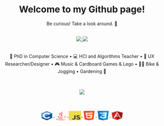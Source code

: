 <h1 align="center">Welcome to my Github page! </h1>

<p align="center">Be curious! Take a look around. 👀 
</p>

<br/>

<a href="https://github.com/pradoprojects" role="link" aria-disabled="true">
<div align="center">

  <img height="140em" src="https://github-readme-stats.vercel.app/api?username=pradoprojects&show_icons=true&theme=vue&include_all_commits=true&count_private=true"/>
  <img height="140em" src="https://github-readme-stats.vercel.app/api/top-langs/?username=pradoprojects&layout=compact&langs_count=7&theme=vue"/> 
</div>
</a>

<div align=center style="display: inline_block"><br>
  <div align=center>
      <br>
        💼 PhD in Computer Science
      •
        💻 HCI and Algorithms Teacher
      •
        📖 UX Researcher/Designer
      •
        🎮 Music & Cardboard Games & Lego
      •
        🚴‍♀️ Bike & Jogging • Gardening 🌱
  </div>
<br><br>
   
[![](https://img.shields.io/badge/linkedin-0a66c2)](www.linkedin.com/in/marllos-p-a383641b2)
</div>


<br/>
<div align=center style="display: inline_block"><br>
   <a href="https://devdocs.io">
   <img align="center" alt="C logo" height="30" width="40" src="https://raw.githubusercontent.com/devicons/devicon/master/icons/c/c-original.svg">
   <img align="center" alt="Java logo" height="30" width="40" src="https://raw.githubusercontent.com/devicons/devicon/master/icons/java/java-plain.svg">
   <img align="center" alt="Javascript logo" height="30" width="40" src="https://raw.githubusercontent.com/devicons/devicon/master/icons/javascript/javascript-original.svg">
   <img align="center" alt="HTML logo" height="30" width="40" src="https://raw.githubusercontent.com/devicons/devicon/master/icons/html5/html5-original.svg">
   <img align="center" alt="CSS logo" height="30" width="40" src="https://raw.githubusercontent.com/devicons/devicon/master/icons/css3/css3-original.svg">
   <img align="center" alt="Angular logo" height="30" width="40" src="https://raw.githubusercontent.com/devicons/devicon/master/icons/angularjs/angularjs-original.svg">
  </a>
</div>


<br><br>

  
##
  

